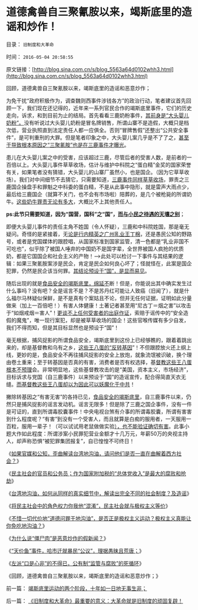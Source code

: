 # 道德禽兽自三聚氰胺以来，竭斯底里的造谣和炒作！

目录： `旧制度和大革命` 

时间： `2016-05-04 20:58:55` 

原文链接：[http://blog.sina.com.cn/s/blog_5563a64d0102whh3.html](http://blog.sina.com.cn/s/blog_5563a64d0102whh3.html)

回顾，道德禽兽自三聚氰胺以来，竭斯底里的造谣和恶意炒作；

为免干扰“政府积极作为，调查魏则西事件涉钱各方”的政治行动，笔者建议首先回顾一下，我们现在还记得的，近年来一系列官民合作的竭斯底里事件，它们的历史走向，诉求，和到目前为止的结局。首先看看三鹿奶粉事件，[其前身是“大头婴儿奶粉”。](../../../2014/6/24/“监管”推动了从大头婴儿到三聚氰胺的国进民退，及惨案.md)没有听说过大头婴儿奶粉是冒名牌销售，所谓山寨不是造假，大概只是档次低，营业执照直到法定责任人都一应俱全。否则“冒牌售假”还整出“公共安全事件”，是可判重刑的大罪。但是笔者印象之中，大头婴儿案几乎是不了了之，[甚至于导致根本原因之“三聚氰胺”也是在三鹿事件才曝光](../../../2014/6/23/从大头婴儿到三聚氰胺，俺国乳业封建化的前奏；.md)。

患儿在大头婴儿案之中的受害，应该超过三鹿，尽管后者的受害人数，是前者的一百倍以上。大头婴儿事件草草收场，估计与维护中科院之“蛋白精”金奖的国家荣誉有关，如果笔者没有猜错，大头婴儿的山寨厂虽然小，也是国企。（因为它草草收场）。我们对中间细节不去猜它，只需要知道，[三鹿事件同样草草收场](../../../2008/9/13/好事？坏事？三鹿事件摧毁的是“国企招牌”.md)，罪责之三鹿国企操盘手和罪魁之中科委的蛋白精，不是从此事中隐形，就是雷声大雨点少，最后给三鹿国企（就算不关门，也不会有市场啦）陪葬的，是几个被枪毙的所谓奶牛。[这些奶牛罪责无论有多大](../../../2014/6/18/三鹿事件善后，不可避免地封建化.md)，大概比不上其他责任人。

**ps:此节只需要知道，因为“国营，国科”之“国”，[而与小民之待遇的天壤之别](../../../2016/5/3/公有制社会的常数和全局变量，专制与民主社会的根本区别；.md)**；

即便大头婴儿事件的责任主角不姓国（令人怀疑），三鹿和中科院姓国，那是毫无疑问。奇怪的是紧接着，无[论是行内精英之广州乳业王丁棉](../../../2011/6/28/广州乳业有良心的奸商.md)，还是愚民公知的野路号，或者是党国媒体的跟腔唱，从国家标准到国家监管，清一色都是“乳业非国不可吃也”，似乎除了被国人唾弃的中国奶不是国字辈，全世界被国人疯抢的优质奶，都是它国国企和社会主义的产物！——>此处可以检讨一下事件与其结果的逻辑：如果三聚氰胺案涉是民企，肯定是民企如何良心坏了；怪就怪在，此案是国企犯罪，仍然是民企该当何罪。[其结论预设于“国”，是显而易见](../../../2014/6/9/从三聚氰胺到竭斯底里，喉舌操纵着诡异的恶性循环.md)。

随后出现的就是[食品安全的竭斯底里，绵延不](../../../2011/7/9/自由的选择！重返奴役之路的竭斯底里.md)断！但是，你能说出其中确实发生过什么事吗？没有吧？全是谣言不是？不是苏丹红可能让人致癌（旧闻了），就是什么福尔马林疑似保鲜，是不是真有个案姑且不论，但并无任何证据，证明如此分量做来（加上一百倍吧！）有害人体健康！土著记者甚至用“尼古丁＝烟之害”以攻击于“如烟戒烟＝害人”！[更谈不上任何受害者的出庭作证](../../../2012/4/25/“受害者举证”排除斯大林正义.md)，索赔于谣传中的“安全造假的魔鬼”，唯一现行案犯，却是被草草收场的国企！这些官喉传媒有多少自发，我们不得而知，但是其目标显然也是预设于“国”！

毫无根据，捕风捉影的所谓食品安全，竭斯底里到这份上已经够瞧的，跟着着跳出来的，却是基督教和乌有之乡，[这些王八蛋的“反转基因](../../../2012/9/5/举证责任倒置的“转基因有害论”；.md)”！不但跟腔放火还上纲上线，更妙的是，食品安全不再往捕风捉影的安全上放炮，就象流氓被识破，换个理由卷土重来；至于转基因是否真的有害，消费者是否有权选择，基[督教这些王八蛋根本不预理](../../../2010/2/11/反对转基因是吃饱着撑着.md)会。非常明显地，这些基督教攻击的是“美国，资本主义，市场经济”，目标诉求与党国（自三鹿事件）以来预设于“国”的造谣宣传，配合得简直天衣无缝。[而基督教这些王八蛋却以为因此可以妖魔化于中共](../../../2012/9/4/美国“转基因儿童临床实验”合理合法.md)！

撇除转基因之“有害无害”的各持已见，[食品安全的竭斯底里](../../../2014/8/31/食品安全的竭斯底里，作为极权主义滥觞的原因.md)，自三鹿事件以来，仍然只是捕风捉影的谣言发动机。谣言无限多！但是除了三鹿之国企事件，没有一件是可证的，直到所谓毒胶囊事件！中央电视台煞有介事的所谓毒胶囊，所谓有害害到什么程度呢？“有害”到没有一个受害人，而且就算是白痴的服用者，一天服用一百粒，服用一辈子！（可以试试用老鼠做做实验[），也不能验证确切有害](../../../2012/4/18/药企可以从毒胶囊中“逐利”吗？.md)。此事小题大作如此程度：所谓涉案小民罪犯营业金额才十几万元，年薪50万的央视主持人，却声称恐惧“被犯罪集团报复”，自已惶惶不可终日！

《[如果官媒和公知，歪曲解读台湾地沟油，请问他们是否一直在曲解着西方社会？](../../../2014/9/17/解读台湾地沟油，官媒和公知是否一直曲解着民主制度？.md)》

《[民主社会的官员和公务员；作为国家附加税的“总体党收入”是最大的腐败和抢劫](../../../2014/9/18/民主社会的官员和公务员，及世界政治最大的腐败.md)》

《[台湾地沟油，如何从同样的真实细节中，解读出完全不同的社会制度？及造谣](../../../2014/9/19/台湾地沟油，如何解读出完全不同的社会制度？.md)》

《[将民主社会中的角色权力你我他“混淆”，民主社会就与极权主义等价](../../../2014/9/20/台湾地沟油，官媒，民粹和公知，歪曲境外世界，不是个案.md)》

《[不惜一切代价地“道德问罪于地沟油”，是否正是极权主义运动？极权主义真能让你免吃地沟油？](../../../2014/9/21/地沟油事件，只是竭斯底里地追求“道德安全”的极权主义.md)》

《[为什么说“僵尸肉”是恶意炒作的假新闻？](../../../2015/7/1/为什么说“僵尸肉”是央视炒作的假新闻？.md)》

《[“天价鱼”事件，哈市迁就暴民“公议”，理据愚昧且荒唐；](../../../2016/2/21/“天价鱼”事件，哈市迁就暴民“公议”，理据愚昧且荒唐.md)》

《[左派“口是心非”的不得已，公有制“监管与腐败”的死循环](../../../2016/3/21/左派“口是心非”的不得已，公有制“监管与腐败”的死循环；.md)》

《回顾，道德禽兽自三聚氰胺以来，竭斯底里的造谣和恶意炒作；》

前一篇： [竭斯底里运动的两个阶段，十年如一日地无事生非；](../../../2016/5/6/竭斯底里运动的两个阶段，十年如一日地无事生非；.md)

后一篇： [《旧制度和大革命》最重要的意义：大革命就是旧制度的顽固复辟！](../../../2016/4/28/《旧制度和大革命》最重要的意义：大革命就是旧制度的顽固复辟！.md)

